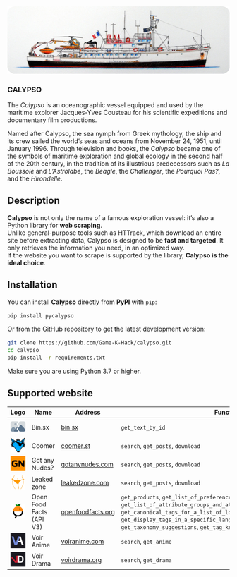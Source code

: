 ![banner](https://raw.githubusercontent.com/Game-K-Hack/calypso/master/assets/calypso-banner-rounded.jpg)

### CALYPSO

The *Calypso* is an oceanographic vessel equipped and used by the maritime explorer Jacques-Yves Cousteau for his scientific expeditions and documentary film productions.

Named after Calypso, the sea nymph from Greek mythology, the ship and its crew sailed the world’s seas and oceans from November 24, 1951, until January 1996. Through television and books, the *Calypso* became one of the symbols of maritime exploration and global ecology in the second half of the 20th century, in the tradition of its illustrious predecessors such as *La Boussole* and *L’Astrolabe*, the *Beagle*, the *Challenger*, the *Pourquoi Pas?*, and the *Hirondelle*.

## Description

**Calypso** is not only the name of a famous exploration vessel: it’s also a Python library for **web scraping**.  
Unlike general-purpose tools such as HTTrack, which download an entire site before extracting data, Calypso is designed to be **fast and targeted**. It only retrieves the information you need, in an optimized way.  
If the website you want to scrape is supported by the library, **Calypso is the ideal choice**.  

## Installation

You can install **Calypso** directly from **PyPI** with `pip`:

```bash
pip install pycalypso
```

Or from the GitHub repository to get the latest development version:

```bash
git clone https://github.com/Game-K-Hack/calypso.git
cd calypso
pip install -r requirements.txt
```

Make sure you are using Python 3.7 or higher.

## Supported website

| Logo | Name | Address | Function |
| ---- | ---- | ------- | -------- |
| ![Bin.sx logo](https://raw.githubusercontent.com/Game-K-Hack/calypso/master/assets/logo/__not_found__.png) |  Bin.sx |  [bin.sx](https://paste.bin.sx) |  `get_text_by_id` |
| ![Coomer logo](./assets/logo/coomer.png) |  Coomer |  [coomer.st](https://coomer.st/) |  `search`, `get_posts`, `download` |
| ![Got any Nudes? logo](./assets/logo/gotanynudes.png) |  Got any Nudes? |  [gotanynudes.com](https://gotanynudes.com/) |  `search`, `get_posts`, `download` |
| ![Leaked zone logo](./assets/logo/leakedzone.png) |  Leaked zone |  [leakedzone.com](https://leakedzone.com/) |  `search`, `get_posts`, `download` |
| ![Open Food Facts (API V3) logo](./assets/logo/openfoodfactsv3.png) |  Open Food Facts (API V3) |  [openfoodfacts.org](https://fr.openfoodfacts.org/) |  `get_products`, `get_list_of_preference_importance_values`, `get_list_of_attribute_groups_and_attributes`, `get_canonical_tags_for_a_list_of_local_tags`, `get_display_tags_in_a_specific_language_for_a_list_of_taxonomy_tags`, `get_taxonomy_suggestions`, `get_tag_knowledge_panels` |
| ![Voir Anime logo](./assets/logo/voiranime.png) |  Voir Anime |  [voiranime.com](https://v6.voiranime.com/) |  `search`, `get_anime` |
| ![Voir Drama logo](./assets/logo/voirdrama.png) |  Voir Drama |  [voirdrama.org](https://voirdrama.org/) |  `search`, `get_drama` |
